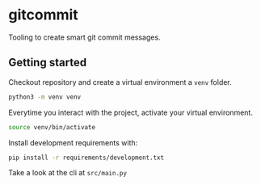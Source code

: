 # gitcommit
Tooling to create smart git commit messages.


## Getting started

Checkout repository and create a virtual environment a `venv` folder.
```sh
python3 -m venv venv
```

Everytime you interact with the project, activate your virtual environment.
```sh
source venv/bin/activate
```

Install development requirements  with:
```sh
pip install -r requirements/development.txt
```

Take a look at the cli at `src/main.py`

